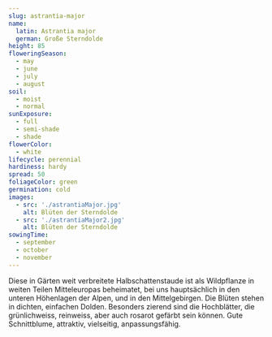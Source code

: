 ```yaml
---
slug: astrantia-major
name:
  latin: Astrantia major
  german: Große Sterndolde
height: 85
floweringSeason:
  - may
  - june
  - july
  - august
soil:
  - moist
  - normal
sunExposure:
  - full
  - semi-shade
  - shade
flowerColor:
  - white
lifecycle: perennial
hardiness: hardy
spread: 50
foliageColor: green
germination: cold
images:
  - src: './astrantiaMajor.jpg'
    alt: Blüten der Sterndolde
  - src: './astrantiaMajor2.jpg'
    alt: Blüten der Sterndolde
sowingTime:
  - september
  - october
  - november
---
```


Diese in Gärten weit verbreitete Halbschattenstaude ist als Wildpflanze in
weiten Teilen Mitteleuropas beheimatet, bei uns hauptsächlich in den unteren
Höhenlagen der Alpen, und in den Mittelgebirgen. Die Blüten stehen in dichten,
einfachen Dolden. Besonders zierend sind die Hochblätter, die grünlichweiss,
reinweiss, aber auch rosarot gefärbt sein können. Gute Schnittblume, attraktiv,
vielseitig, anpassungsfähig.
